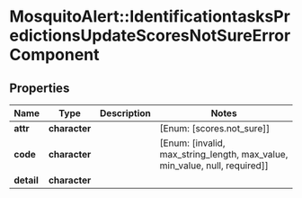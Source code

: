 # MosquitoAlert::IdentificationtasksPredictionsUpdateScoresNotSureErrorComponent


## Properties
Name | Type | Description | Notes
------------ | ------------- | ------------- | -------------
**attr** | **character** |  | [Enum: [scores.not_sure]] 
**code** | **character** |  | [Enum: [invalid, max_string_length, max_value, min_value, null, required]] 
**detail** | **character** |  | 



